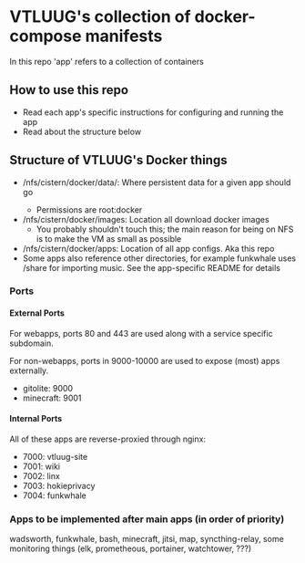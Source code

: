 # VTLUUG's collection of docker-compose manifests

In this repo 'app' refers to a collection of containers


## How to use this repo

* Read each app's specific instructions for configuring and running the app
* Read about the structure below


## Structure of VTLUUG's Docker things

* /nfs/cistern/docker/data/<app>: Where persistent data for a given app should go
    * Permissions are root:docker
* /nfs/cistern/docker/images: Location all download docker images
    * You probably shouldn't touch this; the main reason for being on NFS is to make the VM as small as possible
* /nfs/cistern/docker/apps: Location of all app configs. Aka this repo
* Some apps also reference other directories, for example funkwhale uses /share for importing music. See the app-specific README for details


### Ports

#### External Ports

For webapps, ports 80 and 443 are used along with a service specific subdomain.

For non-webapps, ports in 9000-10000 are used to expose (most) apps externally.
* gitolite: 9000
* minecraft: 9001


#### Internal Ports

All of these apps are reverse-proxied through nginx:
* 7000: vtluug-site
* 7001: wiki
* 7002: linx
* 7003: hokieprivacy
* 7004: funkwhale

### Apps to be implemented after main apps (in order of priority)
wadsworth, funkwhale, bash, minecraft, jitsi, map, syncthing-relay, some monitoring things (elk, prometheous, portainer, watchtower, ???)
